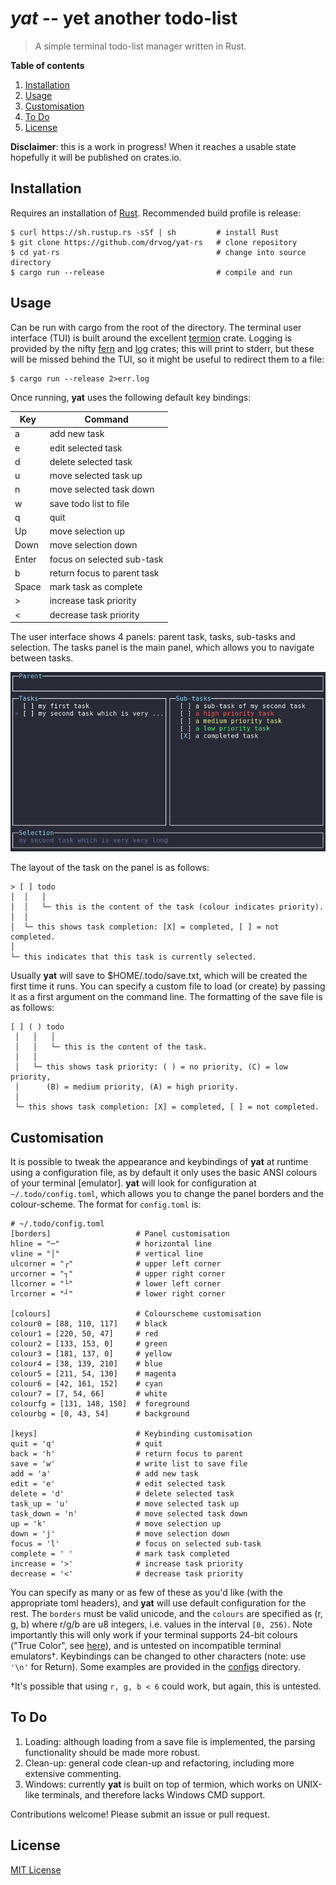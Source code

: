 # *yat* -- yet another todo-list
>A simple terminal todo-list manager written in Rust. 


**Table of contents**
1. [Installation](#installation)
2. [Usage](#usage)
3. [Customisation](#customisation)
4. [To Do](#to-do)
5. [License](#license)

**Disclaimer**: this is a work in progress! When it reaches a usable state hopefully it will be published on crates.io.

<a name="installation"></a>
## Installation
Requires an installation of [Rust](https://www.rust-lang.org/tools/install). Recommended build profile is release:
    
    $ curl https://sh.rustup.rs -sSf | sh         # install Rust
    $ git clone https://github.com/drvog/yat-rs   # clone repository
    $ cd yat-rs                                   # change into source directory
    $ cargo run --release                         # compile and run

<a name="usage"></a>
## Usage
Can be run with cargo from the root of the directory. The terminal user interface (TUI) is built around the excellent [termion](https://crates.io/crates/termion) crate. Logging is provided by the nifty [fern](https://crates.io/crates/fern) and [log](https://crates.io/crates/log) crates; this will print to stderr, but these will be missed behind the TUI, so it might be useful to redirect them to a file:

    $ cargo run --release 2>err.log

Once running, **yat** uses the following default key bindings:

|Key      | Command                     |
|---------|-----------------------------|
|a        | add new task                |
|e        | edit selected task          |
|d        | delete selected task        |
|u        | move selected task up       |
|n        | move selected task down     |
|w        | save todo list to file      |
|q        | quit                        |
|Up       | move selection up           |
|Down     | move selection down         |
|Enter    | focus on selected sub-task  |
|b        | return focus to parent task |
|Space    | mark task as complete       |
|>        | increase task priority      |
|<        | decrease task priority      |

The user interface shows 4 panels: parent task, tasks, sub-tasks and selection. The tasks panel is the main panel, which allows you to navigate between tasks.

![Screenshot](screenshot.png)

The layout of the task on the panel is as follows:

    > [ ] todo
    │  │   │         
    │  │   └─ this is the content of the task (colour indicates priority).
    │  │
    │  └─ this shows task completion: [X] = completed, [ ] = not completed.
    │
    └─ this indicates that this task is currently selected.

Usually **yat** will save to $HOME/.todo/save.txt, which will be created the first time it runs. You can specify a custom file to load (or create) by passing it as a first argument on the command line. The formatting of the save file is as follows:

    [ ] ( ) todo
     │   │   │         
     │   │   └─ this is the content of the task.
     │   │
     │   └─ this shows task priority: ( ) = no priority, (C) = low priority,
     │      (B) = medium priority, (A) = high priority.
     │
     └─ this shows task completion: [X] = completed, [ ] = not completed. 

<a name="customisation"></a>
## Customisation
It is possible to tweak the appearance and keybindings of **yat** at runtime using a configuration file, as by default it only uses the basic ANSI colours of your terminal [emulator]. **yat** will look for configuration at `~/.todo/config.toml`, which allows you to change the panel borders and the colour-scheme. The format for `config.toml` is:

    # ~/.todo/config.toml
    [borders]                   # Panel customisation
    hline = "─"                 # horizontal line
    vline = "│"                 # vertical line
    ulcorner = "┌"              # upper left corner
    urcorner = "┐"              # upper right corner
    llcorner = "└"              # lower left corner
    lrcorner = "┘"              # lower right corner

    [colours]                   # Colourscheme customisation
    colour0 = [88, 110, 117]    # black
    colour1 = [220, 50, 47]     # red
    colour2 = [133, 153, 0]     # green 
    colour3 = [181, 137, 0]     # yellow
    colour4 = [38, 139, 210]    # blue
    colour5 = [211, 54, 130]    # magenta
    colour6 = [42, 161, 152]    # cyan
    colour7 = [7, 54, 66]       # white
    colourfg = [131, 148, 150]  # foreground
    colourbg = [0, 43, 54]      # background

    [keys]                      # Keybinding customisation 
    quit = 'q'                  # quit
    back = 'h'                  # return focus to parent
    save = 'w'                  # write list to save file
    add = 'a'                   # add new task
    edit = 'e'                  # edit selected task
    delete = 'd'                # delete selected task
    task_up = 'u'               # move selected task up
    task_down = 'n'             # move selected task down
    up = 'k'                    # move selection up
    down = 'j'                  # move selection down
    focus = 'l'                 # focus on selected sub-task
    complete = ' '              # mark task completed
    increase = '>'              # increase task priority
    decrease = '<'              # decrease task priority

You can specify as many or as few of these as you'd like (with the appropriate toml headers), and **yat** will use default configuration for the rest. The `borders` must be valid unicode, and the `colours` are specified as (r, g, b) where r/g/b are u8 integers, i.e. values in the interval `[0, 256)`. Note importantly this will only work if your terminal supports 24-bit colours ("True Color", see [here](https://gist.github.com/XVilka/8346728)), and is untested on incompatible terminal emulators&dagger;. Keybindings can be changed to other characters (note: use `'\n'` for Return). Some examples are provided in the [configs](configs) directory.

&dagger;It's possible that using `r, g, b < 6` could work, but again, this is untested.

<a name="to-do"></a>
## To Do
1. Loading: although loading from a save file is implemented, the parsing functionality should be made more robust.
2. Clean-up: general code clean-up and refactoring, including more extensive commenting.
3. Windows: currently **yat** is built on top of termion, which works on UNIX-like terminals, and therefore lacks Windows CMD support.

Contributions welcome! Please submit an issue or pull request.

<a name="license"></a>
## License

[MIT License](LICENSE)
